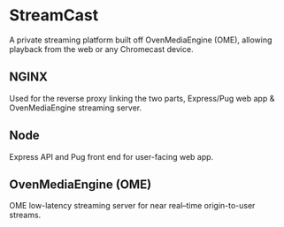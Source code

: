 # StreamCast
A private streaming platform built off OvenMediaEngine (OME), allowing playback from the web or any Chromecast device.

## NGINX
Used for the reverse proxy linking the two parts, Express/Pug web app & OvenMediaEngine streaming server.

## Node
Express API and Pug front end for user-facing web app.

## OvenMediaEngine (OME)
OME low-latency streaming server for near real–time origin-to-user streams.

